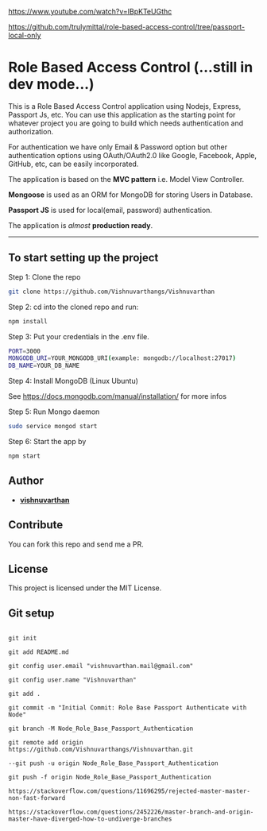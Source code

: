 https://www.youtube.com/watch?v=IBpKTeUGthc

https://github.com/trulymittal/role-based-access-control/tree/passport-local-only

# Role Based Access Control (...still in dev mode...)

This is a Role Based Access Control application using Nodejs, Express, Passport Js, etc.
You can use this application as the starting point for whatever project you are going to build which needs authentication and authorization.

For authentication we have only Email & Password option but other authentication options using OAuth/OAuth2.0 like Google, Facebook, Apple, GitHub, etc, can be easily incorporated.

The application is based on the **MVC pattern** i.e. Model View Controller.

**Mongoose** is used as an ORM for MongoDB for storing Users in Database.

**Passport JS** is used for local(email, password) authentication.

The application is _almost_ **production ready**.

---

## To start setting up the project

Step 1: Clone the repo

```bash
git clone https://github.com/Vishnuvarthangs/Vishnuvarthan
```

Step 2: cd into the cloned repo and run:

```bash
npm install
```

Step 3: Put your credentials in the .env file.

```bash
PORT=3000
MONGODB_URI=YOUR_MONGODB_URI(example: mongodb://localhost:27017)
DB_NAME=YOUR_DB_NAME
```

Step 4: Install MongoDB (Linux Ubuntu)

See <https://docs.mongodb.com/manual/installation/> for more infos

Step 5: Run Mongo daemon

```bash
sudo service mongod start
```

Step 6: Start the app by

```bash
npm start
```

## Author

- [**vishnuvarthan**](https://vishnuvarthan.com)

## Contribute

You can fork this repo and send me a PR.

## License

This project is licensed under the MIT License.

## Git setup

```

git init

git add README.md

git config user.email "vishnuvarthan.mail@gmail.com"

git config user.name "Vishnuvarthan"

git add .

git commit -m "Initial Commit: Role Base Passport Authenticate with Node"

git branch -M Node_Role_Base_Passport_Authentication

git remote add origin https://github.com/Vishnuvarthangs/Vishnuvarthan.git

--git push -u origin Node_Role_Base_Passport_Authentication

git push -f origin Node_Role_Base_Passport_Authentication

https://stackoverflow.com/questions/11696295/rejected-master-master-non-fast-forward

https://stackoverflow.com/questions/2452226/master-branch-and-origin-master-have-diverged-how-to-undiverge-branches

```
